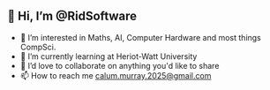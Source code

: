 **👋 Hi, I’m @RidSoftware**
--
- 👀 I’m interested in Maths, AI, Computer Hardware and most things CompSci.
- 🌱 I’m currently learning at Heriot-Watt University
- 💞️ I’d love to collaborate on anything you'd like to share
- 📫 How to reach me calum.murray.2025@gmail.com


<!---
RidSoftware/RidSoftware is a ✨ special ✨ repository because its `README.md` (this file) appears on your GitHub profile.
You can click the Preview link to take a look at your changes.
--->
